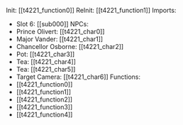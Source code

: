 Init: [[t4221_function0]]
ReInit: [[t4221_function1]]
Imports:
- Slot 6: [[sub000]]
NPCs:
- Prince Olivert: [[t4221_char0]]
- Major Vander: [[t4221_char1]]
- Chancellor Osborne: [[t4221_char2]]
- Pot: [[t4221_char3]]
- Tea: [[t4221_char4]]
- Tea: [[t4221_char5]]
- Target Camera: [[t4221_char6]]
Functions:
- [[t4221_function0]]
- [[t4221_function1]]
- [[t4221_function2]]
- [[t4221_function3]]
- [[t4221_function4]]
